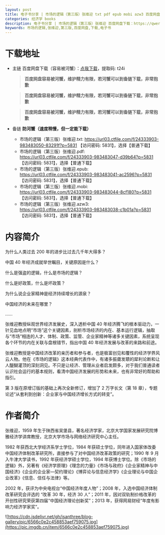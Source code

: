 ```yaml
---
layout: post
title: 电子书分享 | 市场的逻辑（第三版）张维迎 txt pdf epub mobi azw3 百度网盘下载
categories: 经济学 books
description: 电子书分享 | 市场的逻辑（第三版）张维迎 百度网盘下载：https://qweree.cn/index.php/234/
keywords: 市场的逻辑,张维迎,第三版,百度网盘,下载,电子书
---
```


# 下载地址

- 主链 百度网盘下载（容易被河蟹）：[点我下载](https://pan.baidu.com/s/1DeOdm0g8fPkc71Aw9QzPNw?pwd=t24i)，提取码: t24i

  > **百度网盘容易被河蟹，维护精力有限，若河蟹可以到备链下载，非常抱歉**

  > **百度网盘容易被河蟹，维护精力有限，若河蟹可以到备链下载，非常抱歉**

  > **百度网盘容易被河蟹，维护精力有限，若河蟹可以到备链下载，非常抱歉**

- 备链 **防河蟹（速度稍慢，但一定能下载）**

  - 市场的逻辑（第三版）张维迎.txt: <https://url03.ctfile.com/f/24333903-983483050-83291f?p=5831> 【访问密码: 5831】，选择【普通下载】
  - 市场的逻辑（第三版）张维迎.pdf: <https://url03.ctfile.com/f/24333903-983483047-d39b64?p=5831> 【访问密码: 5831】，选择【普通下载】
  - 市场的逻辑（第三版）张维迎.epub: <https://url03.ctfile.com/f/24333903-983483041-ac2596?p=5831> 【访问密码: 5831】，选择【普通下载】
  - 市场的逻辑（第三版）张维迎.mobi: <https://url03.ctfile.com/f/24333903-983483044-8cf180?p=5831> 【访问密码: 5831】，选择【普通下载】
  - 市场的逻辑（第三版）张维迎.azw3: <https://url03.ctfile.com/f/24333903-983483038-c1b01a?p=5831> 【访问密码: 5831】，选择【普通下载】

# 内容简介

为什么人类过去 200 年的进步比过去几千年大得多？

中国 40 年经济成就举世瞩目，关键原因是什么？

什么是强盗的逻辑，什么是市场的逻辑？

什么是好政策，什么是坏政策？

为什么说企业家精神是经济持续增长的源泉？

中国经济的未来在哪里？

……

张维迎教授纵观世界经济发展史，深入透析中国 40 年经济腾飞的根本驱动力，一针见血地点明“市场”这个关键因素，剖析市场经济的内在、基本运行逻辑，抽取与“市场”相连的人才、体制、政策、监管、企业家精神等诸多关键因素，系统呈现各个环节的内在关联与盘根错节，指出中国 40 年经济发展与改革的来路和前途。

张维迎教授是中国经济改革的亲历者和参与者，也是极富创见和覆性的经济学界风云人物。他在《市场的逻辑》这本经典代表作中，有诸多振聋发聩的犀利论断和让人醍醐灌顶的深刻洞见。不只是让经济、管理从业者启发颇多，对于我们普通读者认识社会运行的基本规则，看清中国经济发展的形势和未来，也有非常好的帮助和指引。

第 3 版在原增订版的基础上再次全新修订，增加了 2 万字长文（第 18 章），专题论述“从套利到创新：企业家与中国经济增长方式的转变”。

# 作者简介

张维迎，1959 年生于陕西省吴堡县，著名经济学家，北京大学国家发展研究院博雅经济学讲席教授，北京大学市场与网络经济研究中心主任。

1982 年获西北大学经济系学士学位，1984 年获硕士学位，同年进入国家体改委中国经济体制改革研究所，直接参与了对中国经济改革政策的研究；1990 年 9 月入牛津大学读书，1992 年获经济学硕士学位，1994 年获博士学位。除《市场的逻辑》外，另著有《经济学原理》《理念的力量》《市场与政府》《企业家精神与中国经济》《企业的企业家—契约理论》《博弈论与信息经济学》《企业理论与中国企业改革》《信息、信任与法律》等。

2002 年，获评为中央电视台“中国经济年度人物”；2008 年，入选中国经济体制改革研究会评选的 “改革 30 年，经济 30 人”；2011 年，因对双轨制价格改革的开创性研究荣获第四届“中国经济理论创新奖”；2013 年，获得网易财经“年度有影响力经济学家奖”。

![https://cdn.jsdelivr.net/gh/isanthree/blog-gallery/pic/6566c0e2c458853aef759075.jpg](https://pic.imgdb.cn/item/6566c0e2c458853aef759075.jpg)

